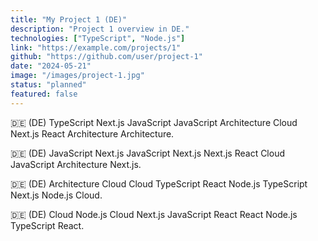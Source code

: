 ```yaml
---
title: "My Project 1 (DE)"
description: "Project 1 overview in DE."
technologies: ["TypeScript", "Node.js"]
link: "https://example.com/projects/1"
github: "https://github.com/user/project-1"
date: "2024-05-21"
image: "/images/project-1.jpg"
status: "planned"
featured: false
---
```


🇩🇪 (DE) TypeScript Next.js JavaScript JavaScript Architecture Cloud Next.js React Architecture Architecture.

🇩🇪 (DE) JavaScript Next.js JavaScript Next.js Next.js React Cloud JavaScript Architecture Next.js.

🇩🇪 (DE) Architecture Cloud Cloud TypeScript React Node.js TypeScript Next.js Node.js Cloud.

🇩🇪 (DE) Cloud Node.js Cloud Next.js JavaScript React React Node.js TypeScript React.

